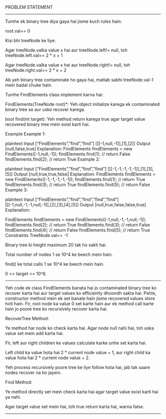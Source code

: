 PROBLEM STATEMENT
_________________

Tumhe ek binary tree diya gaya hai jisme kuch rules hain:

root.val== 0

Kisi bhi treeNode ke liye:

Agar treeNode.valka value x hai aur treeNode.left!= null, toh treeNode.left.val== 2 * x + 1

Agar treeNode.valka value x hai aur treeNode.right!= null, toh treeNode.right.val== 2 * x + 2

Ab yeh binary tree contaminate ho gaya hai, matlab sabhi treeNode.val-1 mein badal chuke hain.

Tumhe FindElements class implement karna hai:

FindElements(TreeNode root)*: Yeh object initialize karega ek contaminated binary tree se aur usko recover karega.

bool find(int target): Yeh method return karega true agar target value recovered binary tree mein exist karti hai.

Example
Example 1:

plaintext
Input
[“FindElements”,”find”,”find”]
[[[-1,null,-1]],[1],[2]]
Output
[null,false,true]
Explanation:
FindElements findElements = new FindElements([-1,null,-1]);
findElements.find(1); // return False
findElements.find(2); // return True
Example 2:

plaintext
Input
[“FindElements”,”find”,”find”,”find”]
[[[-1,-1,-1,-1,-1]],[1],[3],[5]]
Output
[null,true,true,false]
Explanation:
FindElements findElements = new FindElements([-1,-1,-1,-1,-1]);
findElements.find(1); // return True
findElements.find(3); // return True
findElements.find(5); // return False
Example 3:

plaintext
Input
[“FindElements”,”find”,”find”,”find”,”find”]
[[[-1,null,-1,-1,null,-1]],[2],[3],[4],[5]]
Output
[null,true,false,false,true]
Explanation:

FindElements findElements = new FindElements([-1,null,-1,-1,null,-1]);
findElements.find(2); // return True
findElements.find(3); // return False
findElements.find(4); // return False
findElements.find(5); // return True
Constraints
TreeNode.val== -1

Binary tree ki height maximum 20 tak ho sakti hai.

Total number of nodes 1 se 10^4 ke beech mein hain.

find() ke total calls 1 se 10^4 ke beech mein hain.

0 <= target <= 10^6.

____________________________________________________________________________________________________________________

Yeh code ek class FindElements banata hai jo contaminated binary tree ko recover karta hai aur target values ko efficiently dhoondh sakta hai. Pehle, constructor method mein ek set banate hain jisme recovered values store hoti hain. Fir, root node ka value 0 set karte hain aur ek method call karte hain jo poore tree ko recursively recover karta hai.

RecoverTree Method:

Ye method har node ko check karta hai. Agar node null nahi hai, toh uska value set mein add karta hai.

Fir, left aur right children ke values calculate karke unhe set karta hai.

Left child ka value hota hai 2 * current node value + 1, aur right child ka value hota hai 2 * current node value + 2.

Yeh process recursively poore tree ke liye follow hota hai, jab tak saare nodes recover na ho jayein.

Find Method:

Ye method directly set mein check karta hai agar target value exist karti hai ya nahi.

Agar target value set mein hai, toh true return karta hai, warna false.

____________________________________________________________________________________________________________________
